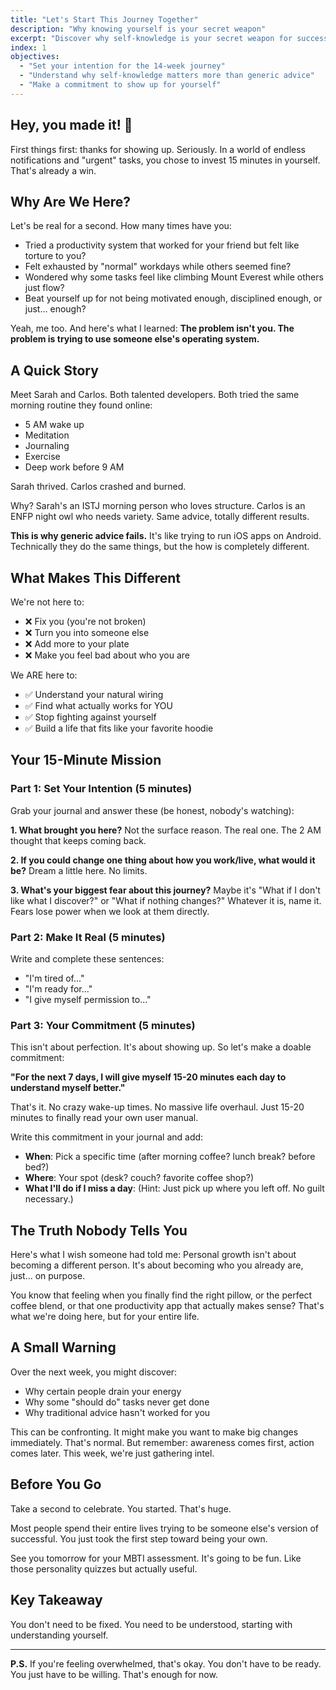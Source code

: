 ```yaml
---
title: "Let's Start This Journey Together"
description: "Why knowing yourself is your secret weapon"
excerpt: "Discover why self-knowledge is your secret weapon for success and begin your 14-week transformation journey"
index: 1
objectives:
  - "Set your intention for the 14-week journey"
  - "Understand why self-knowledge matters more than generic advice"
  - "Make a commitment to show up for yourself"
---
```


## Hey, you made it! 🎉

First things first: thanks for showing up. Seriously. In a world of endless
notifications and "urgent" tasks, you chose to invest 15 minutes in yourself.
That's already a win.

## Why Are We Here?

Let's be real for a second. How many times have you:

- Tried a productivity system that worked for your friend but felt like torture
  to you?
- Felt exhausted by "normal" workdays while others seemed fine?
- Wondered why some tasks feel like climbing Mount Everest while others just
  flow?
- Beat yourself up for not being motivated enough, disciplined enough, or
  just... enough?

Yeah, me too. And here's what I learned: **The problem isn't you. The problem is
trying to use someone else's operating system.**

## A Quick Story

Meet Sarah and Carlos. Both talented developers. Both tried the same morning
routine they found online:

- 5 AM wake up
- Meditation
- Journaling
- Exercise
- Deep work before 9 AM

Sarah thrived. Carlos crashed and burned.

Why? Sarah's an ISTJ morning person who loves structure. Carlos is an ENFP night
owl who needs variety. Same advice, totally different results.

**This is why generic advice fails.** It's like trying to run iOS apps on
Android. Technically they do the same things, but the how is completely
different.

## What Makes This Different

We're not here to:

- ❌ Fix you (you're not broken)
- ❌ Turn you into someone else
- ❌ Add more to your plate
- ❌ Make you feel bad about who you are

We ARE here to:

- ✅ Understand your natural wiring
- ✅ Find what actually works for YOU
- ✅ Stop fighting against yourself
- ✅ Build a life that fits like your favorite hoodie

## Your 15-Minute Mission

### Part 1: Set Your Intention (5 minutes)

Grab your journal and answer these (be honest, nobody's watching):

**1. What brought you here?** Not the surface reason. The real one. The 2 AM
thought that keeps coming back.

**2. If you could change one thing about how you work/live, what would it be?**
Dream a little here. No limits.

**3. What's your biggest fear about this journey?** Maybe it's "What if I don't
like what I discover?" or "What if nothing changes?" Whatever it is, name it.
Fears lose power when we look at them directly.

### Part 2: Make It Real (5 minutes)

Write and complete these sentences:

- "I'm tired of..."
- "I'm ready for..."
- "I give myself permission to..."

### Part 3: Your Commitment (5 minutes)

This isn't about perfection. It's about showing up. So let's make a doable
commitment:

**"For the next 7 days, I will give myself 15-20 minutes each day to understand
myself better."**

That's it. No crazy wake-up times. No massive life overhaul. Just 15-20 minutes
to finally read your own user manual.

Write this commitment in your journal and add:

- **When**: Pick a specific time (after morning coffee? lunch break? before
  bed?)
- **Where**: Your spot (desk? couch? favorite coffee shop?)
- **What I'll do if I miss a day**: (Hint: Just pick up where you left off. No
  guilt necessary.)

## The Truth Nobody Tells You

Here's what I wish someone had told me: Personal growth isn't about becoming a
different person. It's about becoming who you already are, just... on purpose.

You know that feeling when you finally find the right pillow, or the perfect
coffee blend, or that one productivity app that actually makes sense? That's
what we're doing here, but for your entire life.

## A Small Warning

Over the next week, you might discover:

- Why certain people drain your energy
- Why some "should do" tasks never get done
- Why traditional advice hasn't worked for you

This can be confronting. It might make you want to make big changes immediately.
That's normal. But remember: awareness comes first, action comes later. This
week, we're just gathering intel.

## Before You Go

Take a second to celebrate. You started. That's huge.

Most people spend their entire lives trying to be someone else's version of
successful. You just took the first step toward being your own.

See you tomorrow for your MBTI assessment. It's going to be fun. Like those
personality quizzes but actually useful.

## Key Takeaway

You don't need to be fixed. You need to be understood, starting with
understanding yourself.

---

**P.S.** If you're feeling overwhelmed, that's okay. You don't have to be ready.
You just have to be willing. That's enough for now.
